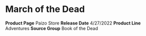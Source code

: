 ﻿---
id: '120'
name: March of the Dead
rarity: Common
source: null
trait: null
type: Source

---
# March of the Dead

**Product Page** Paizo Store
**Release Date** 4/27/2022
**Product Line** Adventures
**Source Group** Book of the Dead